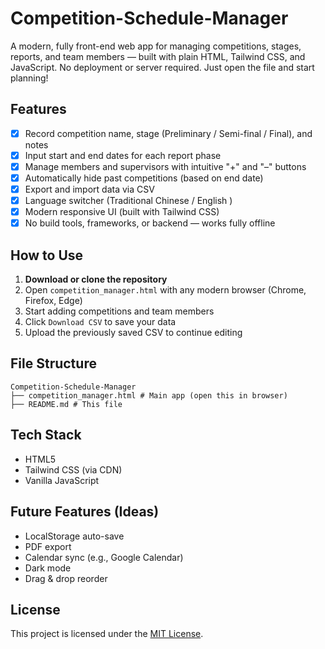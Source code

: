# Competition-Schedule-Manager

A modern, fully front-end web app for managing competitions, stages, reports, and team members — built with plain HTML, Tailwind CSS, and JavaScript. No deployment or server required. Just open the file and start planning!

## Features

- [X] Record competition name, stage (Preliminary / Semi-final / Final), and notes
- [X] Input start and end dates for each report phase
- [X] Manage members and supervisors with intuitive "+" and "–" buttons
- [X] Automatically hide past competitions (based on end date)
- [X] Export and import data via CSV
- [X] Language switcher (Traditional Chinese / English )
- [X] Modern responsive UI (built with Tailwind CSS)
- [X] No build tools, frameworks, or backend — works fully offline

## How to Use

1. **Download or clone the repository**
2. Open `competition_manager.html` with any modern browser (Chrome, Firefox, Edge)
3. Start adding competitions and team members
4. Click `Download CSV` to save your data
5. Upload the previously saved CSV to continue editing

## File Structure

```
Competition-Schedule-Manager
├── competition_manager.html # Main app (open this in browser)
├── README.md # This file
```

## Tech Stack

- HTML5
- Tailwind CSS (via CDN)
- Vanilla JavaScript

## Future Features (Ideas)

- LocalStorage auto-save
- PDF export
- Calendar sync (e.g., Google Calendar)
- Dark mode
- Drag & drop reorder

## License

This project is licensed under the [MIT License](LICENSE).
